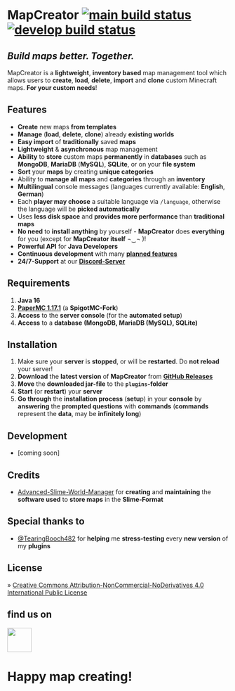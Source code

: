 # MapCreator [![main build status](https://github.com/dementisimus/MapCreator/actions/workflows/build.yml/badge.svg?branch=main)](https://github.com/dementisimus/MapCreator) [![develop build status](https://github.com/dementisimus/MapCreator/actions/workflows/build.yml/badge.svg?branch=develop)](https://github.com/dementisimus/MapCreator/tree/develop)
## _Build maps better. Together._
  
MapCreator is a **lightweight**, **inventory based** map management tool which allows users to **create**, **load**, **delete**, **import** and **clone** custom Minecraft maps. **For your custom needs**!

## **Features**

- **Create** new maps **from templates**
- **Manage** (**load**, **delete**, **clone**) already **existing worlds**
- **Easy import** of **traditionally** saved **maps**
- **Lightweight** & **asynchronous** map management
- **Ability** to **store** custom maps **permanently** in **databases** such as **MongoDB**, **MariaDB** (**MySQL**), **SQLite**, or on your **file system**
- **Sort** your **maps** by creating **unique categories**
- Ability to **manage all maps** and **categories** through an **inventory**
- **Multilingual** console messages (languages currently available: **English**, **German**)
- Each **player may choose** a suitable language via `/language`, otherwise the language will be **picked automatically**
- Uses **less disk space** and **provides more performance** than **traditional maps**
- **No need** to **install anything** by yourself - **MapCreator** does **everything** for you (except for **MapCreator itself** ¬‿¬ )!
- **Powerful API** for **Java Developers**
- **Continuous development** with many **[planned features]**
- **24/7-Support** at our **[Discord-Server]**

## **Requirements**

1. **Java 16**
2. **[PaperMC 1.17.1]** (a **SpigotMC-Fork**)
3. **Access** to the **server console** (for the **automated setup**)
4. **Access** to a **database** **(MongoDB, MariaDB (MySQL), SQLite)**

## **Installation**

1. Make sure your **server** is **stopped**, or will be **restarted**. Do **not reload** your server!
2. **Download** the **latest version** of **MapCreator** from **[GitHub Releases]**
3. **Move** the **downloaded jar-file** to the **`plugins`-folder**
4. **Start** (or **restart**) your **server**
5. **Go through** the **installation process** (**setu**p) in your **console** by **answering** the **prompted questions** with **commands** (**commands** represent the **data**, may be **infinitely long**)

## **Development**

- [coming soon]

## **Credits**

- [Advanced-Slime-World-Manager] for **creating** and **maintaining** the **software used** to **store maps** in the **Slime-Format**

## **Special thanks to**

- [@TearingBooch482] for **helping** me **stress-testing** every **new version** of my **plugins**

## **License**

» [Creative Commons Attribution-NonCommercial-NoDerivatives 4.0 International Public License]

## find us on

[<img src="https://discordapp.com/assets/e4923594e694a21542a489471ecffa50.svg" alt="" height="55" />](https://discord.gg/sTRg8A7)

# **Happy map creating!**

   [planned features]: <https://github.com/dementisimus/MapCreator/projects/2>
   [Discord-Server]: <https://discord.gg/sTRg8A7>
   
   [PaperMC 1.17.1]: <https://papermc.io/downloads>
   
   [GitHub Releases]: <https://github.com/dementisimus/MapCreator/releases>
   
   [Advanced-Slime-World-Manager]: <https://github.com/Paul19988/Advanced-Slime-World-Manager>
   [@TearingBooch482]: <https://github.com/TearingBooch482>
   
   [Creative Commons Attribution-NonCommercial-NoDerivatives 4.0 International Public License]: <https://creativecommons.org/licenses/by-nc-nd/4.0/>
